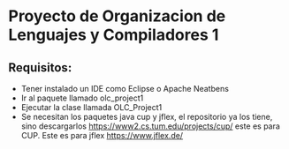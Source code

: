 # Proyecto de Organizacion de Lenguajes y  Compiladores 1

## Requisitos:
 - Tener instalado un IDE como Eclipse o Apache Neatbens
 - Ir al paquete llamado olc_project1
 - Ejecutar la clase llamada OLC_Project1
 - Se necesitan los paquetes java cup y jflex, el repositorio ya los tiene, sino descargarlos https://www2.cs.tum.edu/projects/cup/ este es para CUP. Este es para jflex https://www.jflex.de/